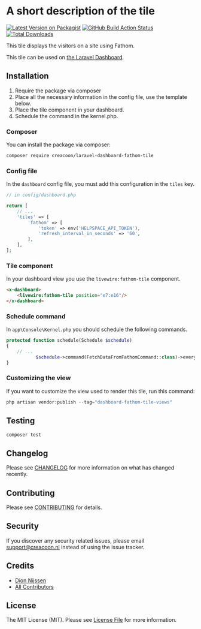 # A short description of the tile

[![Latest Version on Packagist](https://img.shields.io/packagist/v/creacoon/laravel-dashboard-fathom-tile.svg?style=flat-square)](https://packagist.org/packages/creacoon/laravel-dashboard-fathom-tile)
[![GitHub Build Action Status](https://img.shields.io/github/workflow/status/creacoon/laravel-dashboard-fathom-tile/PHP%20Composer/master)](https://github.com/creacoon/laravel-dashboard-fathom-tile/actions?query=workflow%3Aphp+branch%3Amaster)
[![Total Downloads](https://img.shields.io/packagist/dt/creacoon/laravel-dashboard-fathom-tile.svg?style=flat-square)](https://packagist.org/packages/creacoon/laravel-dashboard-fathom-tile)

This tile displays the visitors on a site using Fathom.

This tile can be used on [the Laravel Dashboard](https://docs.spatie.be/laravel-dashboard).

## Installation

1. Require the package via composer
1. Place all the necessary information in the config file, use the template below.
1. Place the tile component in your dashboard.
1. Schedule the command in the kernel.php.

### Composer
You can install the package via composer:
```bash
composer require creacoon/laravel-dashboard-fathom-tile 
```

### Config file
In the `dashboard` config file, you must add this configuration in the `tiles` key. 

```php
// in config/dashboard.php

return [
    // ...
    'tiles' => [
        'fathom' => [
            'token' => env('HELPSPACE_API_TOKEN'),
            'refresh_interval_in_seconds' => '60',
        ],
    ],
];
```
### Tile component
In your dashboard view you use the `livewire:fathom-tile` component.
```html
<x-dashboard>
    <livewire:fathom-tile position="e7:e16"/>
</x-dashboard>
```

### Schedule command
In `app\Console\Kernel.php` you should schedule the following commands.

```php
protected function schedule(Schedule $schedule)
{
    // ...
           $schedule->command(FetchDataFromFathomCommand::class)->everyMinute();
}
```

### Customizing the view
If you want to customize the view used to render this tile, run this command:

```php
php artisan vendor:publish --tag="dashboard-fathom-tile-views"
```

## Testing

``` bash
composer test
```

## Changelog

Please see [CHANGELOG](CHANGELOG.md) for more information on what has changed recently.

## Contributing

Please see [CONTRIBUTING](CONTRIBUTING.md) for details.

## Security

If you discover any security related issues, please email support@creacoon.nl instead of using the issue tracker.

## Credits

- [Dion Nijssen](https://github.com/dionnijssen)
- [All Contributors](../../contributors)

## License

The MIT License (MIT). Please see [License File](LICENSE.md) for more information.
